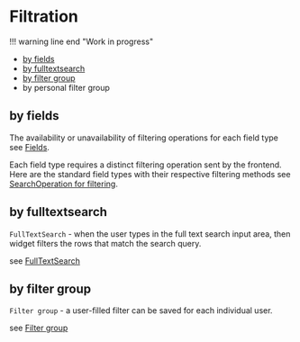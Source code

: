 # Filtration
!!! warning line end "Work in progress"
 
* [by fields](#by_fields)
* [by fulltextsearch](#by_fulltextsearch) 
* [by filter group](#by_filter_group)
* by personal filter group

## <a id="by_fields">by fields</a>
The availability or unavailability of filtering operations for each field type see [Fields](/widget/fields/fieldtypes/).

Each field type requires a distinct filtering operation sent by the frontend.
Here are the standard field types with their respective filtering methods see [SearchOperation for filtering](/widget/fields/filtersearchoperation).

## <a id="by_fulltextsearch">by fulltextsearch</a>
`FullTextSearch` - when the user types in the full text search input area, then widget filters the rows that match the search query.

see [FullTextSearch](/widget/type/property/filtration/fulltextsearch/fulltextsearch/)

## <a id="by_filter_group">by filter group</a>
`Filter group` - a user-filled filter can be saved for each individual user.

see [Filter group](/widget/type/property/filtration/filtergroup/filtergroup/)
 
<!-- 
### Filter widget:

It is possible to display the necessary filters on a specific widget immediately after loading the view. Currently, such filters cannot be removed from the widget's filter panel.
You can add filters to different fields at the same time. After adding a filter to the widget field, a filter object is created in screen meta.

### Filter types

The system has the ability to filter for entries by value in the field. To do this, you must indicate that this field is allowed to filter in FieldMetaBuilder, and also indicate in the DTO the @SearchParameter annotation for the field that is being searched.


Different types of fields have different filtering operations for field records.

Filter available column types:

| Field | Filter type
|:---|:---|
| **input** | contains
| **text** | contains
| **checkbox** | specified
| **dictionary** | equalsOneOf
| **multivalue** | equalsOneOf
| **number** | equals
| **date** | equals
| **dateTime** | equals
| **dateTimeWithSeconds** | equals
| **pickList** | equals
| **inlinePickList** | equals
| **percent** | equals
| **money** | equals
| **multifield** | equals
| **default (other)** | equals  

Description supported Filter Operations:

| Filter type | Description
|:---|:---|
| **contains** | values containing specified
| **specified** | certain values
| **equalsOneOf** | equal to one of these
| **equals** | equal values

### Multivalue field filter specification
---

Filtering fields of type `multivalue` is implemented not like other types. This type of filter pass filter field keys
in the url parameters, when other types pass values directly. Filtered values keys are assigned from AssocListPopup widget,
where the user marked the necessary entries.

Popup widget should be added to the some view. Widget with `multivalue` field filter should have additional keys in the field meta.

Addition widget meta keys for `multivalue` field popup:  
`popupBcName: string` - name BC popup  
`assocValueKey: string` - field key which key values will be filtered  
`associateFieldKey: string` - field key to be added to the filter


Example widget field meta that has filter by multivalue field:
```json
{
  "id": 1111111,
  "name": "Widget Name",
  "title": "Title",
  "type": "Form",
  "bc": "testBcName",
  "fields": [
    ...
    {
      "label": "Field Name",
      "key": "fieldKey",
      "type": "multivalue",
      "popupBcName": "popupAssocBcName",
      "assocValueKey": "popupValueFieldKey",
      "associateFieldKey": "fieldKey"
    }
    ...
  ],
  "axisFields": [],
  "chart": [],
  "options": {}
}
```
 -->